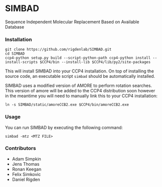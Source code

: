 # SIMBAD
Sequence Independent Molecular Replacement Based on Available Database

### Installation

    git clone https://github.com/rigdenlab/SIMBAD.git
    cd SIMBAD
    ccp4-python setup.py build --script-python-path ccp4-python install --install-scripts $CCP4/bin --install-lib $CCP4/lib/py2/site-packages

This will install SIMBAD into your CCP4 installation. On top of installing the source code, an executable script ``simbad`` should be automatically installed.

SIMBAD uses a modified version of AMORE to perform rotation searches. This version of amore will be added to the CCP4
distribution soon however in the meantime you will need to manually link this to your CCP4 installation:

    ln -s SIMBAD/static/amoreCCB2.exe $CCP4/bin/amoreCCB2.exe

### Usage

You can run SIMBAD by executing the following command:

    simbad -mtz <MTZ FILE>

### Contributors

- Adam Simpkin
- Jens Thomas
- Ronan Keegan
- Felix Simkovic
- Daniel Rigden
